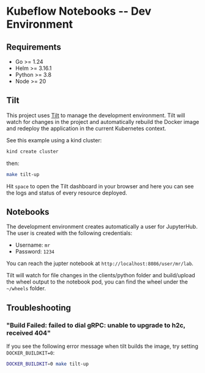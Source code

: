 # Kubeflow Notebooks -- Dev Environment

## Requirements

- Go >= 1.24
- Helm >= 3.16.1
- Python >= 3.8
- Node >= 20

## Tilt

This project uses [Tilt](https://tilt.dev/) to manage the development environment. Tilt will watch for changes in the project and automatically rebuild the Docker image and redeploy the application in the current Kubernetes context.

See this example using a kind cluster:

```bash
kind create cluster
```

then:

```bash
make tilt-up
```

Hit `space` to open the Tilt dashboard in your browser and here you can see the logs and status of every resource deployed.

## Notebooks

The development environment creates automatically a user for JupyterHub. The user is created with the following credentials:

- Username: `mr`
- Password: `1234`

You can reach the jupter notebook at `http://localhost:8086/user/mr/lab`.

Tilt will watch for file changes in the clients/python folder and build/upload the wheel output to the notebook pod, you can find the wheel under the `~/wheels` folder.


## Troubleshooting

### "Build Failed: failed to dial gRPC: unable to upgrade to h2c, received 404"

If you see the following error message when tilt builds the image, try setting `DOCKER_BUILDKIT=0`:

```bash
DOCKER_BUILDKIT=0 make tilt-up
```
